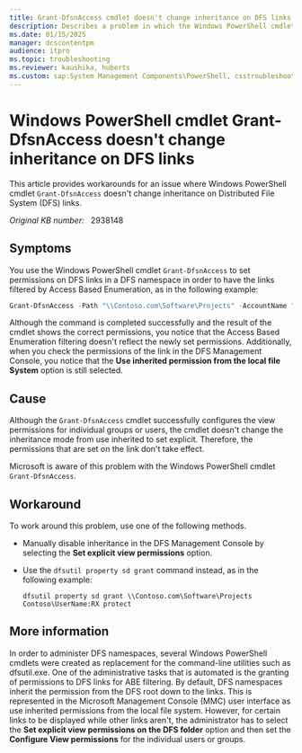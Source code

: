 ```yaml
---
title: Grant-DfsnAccess cmdlet doesn't change inheritance on DFS links
description: Describes a problem in which the Windows PowerShell cmdlet Grant-DfsnAccess doesn't change inheritance on DFS links. Provides a workaround.
ms.date: 01/15/2025
manager: dcscontentpm
audience: itpro
ms.topic: troubleshooting
ms.reviewer: kaushika, huberts
ms.custom: sap:System Management Components\PowerShell, csstroubleshoot
---
```

# Windows PowerShell cmdlet Grant-DfsnAccess doesn't change inheritance on DFS links

This article provides workarounds for an issue where Windows PowerShell cmdlet `Grant-DfsnAccess` doesn't change inheritance on Distributed File System (DFS) links.

_Original KB number:_ &nbsp; 2938148

## Symptoms

You use the Windows PowerShell cmdlet `Grant-DfsnAccess` to set permissions on DFS links in a DFS namespace in order to have the links filtered by Access Based Enumeration, as in the following example:

```powershell
Grant-DfsnAccess -Path "\\Contoso.com\Software\Projects" -AccountName "Contoso\UserName"
```

Although the command is completed successfully and the result of the cmdlet shows the correct permissions, you notice that the Access Based Enumeration filtering doesn't reflect the newly set permissions. Additionally, when you check the permissions of the link in the DFS Management Console, you notice that the **Use inherited permission from the local file System** option is still selected.

## Cause

Although the `Grant-DfsnAccess` cmdlet successfully configures the view permissions for individual groups or users, the cmdlet doesn't change the inheritance mode from use inherited to set explicit. Therefore, the permissions that are set on the link don't take effect.

Microsoft is aware of this problem with the Windows PowerShell cmdlet `Grant-DfsnAccess`.

## Workaround

To work around this problem, use one of the following methods.

- Manually disable inheritance in the DFS Management Console by selecting the **Set explicit view permissions** option.

- Use the `dfsutil property sd grant` command instead, as in the following example:

  ```console
  dfsutil property sd grant \\Contoso.com\Software\Projects Contoso\UserName:RX protect
  ```

## More information

In order to administer DFS namespaces, several Windows PowerShell cmdlets were created as replacement for the command-line utilities such as dfsutil.exe. One of the administrative tasks that is automated is the granting of permissions to DFS links for ABE filtering. By default, DFS namespaces inherit the permission from the DFS root down to the links. This is represented in the Microsoft Management Console (MMC) user interface as use inherited permissions from the local file system. However, for certain links to be displayed while other links aren't, the administrator has to select the **Set explicit view permissions on the DFS folder** option and then set the **Configure View permissions** for the individual users or groups.
